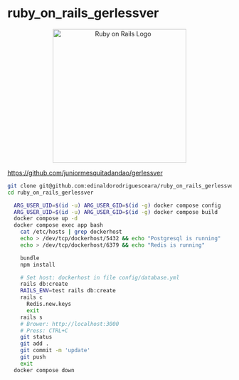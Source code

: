# ruby_on_rails_gerlessver


<p align="center">
  <img src="https://upload.wikimedia.org/wikipedia/commons/thumb/6/62/Ruby_On_Rails_Logo.svg/411px-Ruby_On_Rails_Logo.svg.png" alt="Ruby on Rails Logo" width="300"/>
</p>


https://github.com/juniormesquitadandao/gerlessver


```bash
git clone git@github.com:edinaldorodriguesceara/ruby_on_rails_gerlessver.git
cd ruby_on_rails_gerlessver

  ARG_USER_UID=$(id -u) ARG_USER_GID=$(id -g) docker compose config
  ARG_USER_UID=$(id -u) ARG_USER_GID=$(id -g) docker compose build
  docker compose up -d
  docker compose exec app bash
    cat /etc/hosts | grep dockerhost
    echo > /dev/tcp/dockerhost/5432 && echo "Postgresql is running"
    echo > /dev/tcp/dockerhost/6379 && echo "Redis is running"

    bundle
    npm install

    # Set host: dockerhost in file config/database.yml
    rails db:create
    RAILS_ENV=test rails db:create
    rails c
      Redis.new.keys
      exit
    rails s
    # Brower: http://localhost:3000
    # Press: CTRL+C
    git status
    git add .
    git commit -m 'update'
    git push
    exit
  docker compose down
